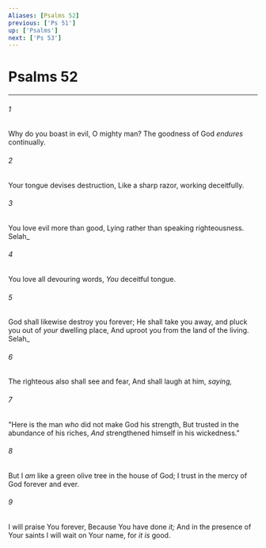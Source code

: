```yaml
---
Aliases: [Psalms 52]
previous: ['Ps 51']
up: ['Psalms']
next: ['Ps 53']
---
```

# Psalms 52

***


###### 1 
Why do you boast in evil, O mighty man? The goodness of God _endures_ continually. 

###### 2 
Your tongue devises destruction, Like a sharp razor, working deceitfully. 

###### 3 
You love evil more than good, Lying rather than speaking righteousness. Selah_ 

###### 4 
You love all devouring words, _You_ deceitful tongue. 

###### 5 
God shall likewise destroy you forever; He shall take you away, and pluck you out of _your_ dwelling place, And uproot you from the land of the living. Selah_ 

###### 6 
The righteous also shall see and fear, And shall laugh at him, _saying,_ 

###### 7 
"Here is the man _who_ did not make God his strength, But trusted in the abundance of his riches, _And_ strengthened himself in his wickedness." 

###### 8 
But I _am_ like a green olive tree in the house of God; I trust in the mercy of God forever and ever. 

###### 9 
I will praise You forever, Because You have done _it;_ And in the presence of Your saints I will wait on Your name, for _it_ _is_ good.
